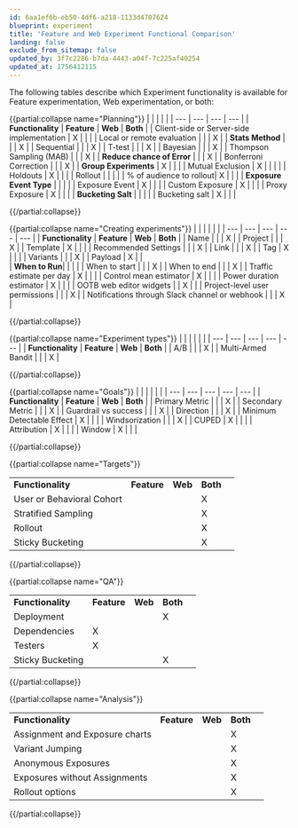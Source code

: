 ```yaml
---
id: 6aa1ef6b-eb50-4df6-a218-1133d4707624
blueprint: experiment
title: 'Feature and Web Experiment Functional Comparison'
landing: false
exclude_from_sitemap: false
updated_by: 3f7c2286-b7da-4443-a04f-7c225af40254
updated_at: 1756412115
---
```


The following tables describe which Experiment functionality is available for Feature experimentation, Web experimentation, or both: 

{{partial:collapse name="Planning"}}
|  |  |  |  |
| --- | --- | --- | --- |
| **Functionality** | **Feature** | **Web** | **Both** |
| Client-side or Server-side implementation | X |  |  |
| Local or remote evaluation |  |   | X |
| **Stats Method** |  |   | X |
| Sequential |  |   | X |
| T-test |  |   | X |
| Bayesian |  |   | X |
| Thompson Sampling (MAB) |  |   | X |
| **Reduce chance of Error** |  |   | X |
| Bonferroni Correction |  |   | X |
| **Group Experiments** | X |   |   |
| Mutual Exclusion | X |   |   |   | 
| Holdouts | X |   |   |
| Rollout |   |   |   |
| % of audience to rollout| X |   |   |
| **Exposure Event Type** |   |   |   |
| Exposure Event | X |  |   |
| Custom Exposure | X |   |   |
| Proxy Exposure | X |  |   |
| **Bucketing Salt** |  |   |   |
| Bucketing salt  |  X |  |   |

{{/partial:collapse}}


{{partial:collapse name="Creating experiments"}}
|  |  |  |  |  |
| --- | --- | --- | --- | --- |
| **Functionality** | **Feature** | **Web** | **Both** |
| Name |  |  | X |
| Project |  |   | X |
| Template | X  |   |   |
| Recommended Settings |  |   | X |
| Link |  |   | X |
| Tag | X |   |   |
| Variants |  |   |  X |
| Payload |  X |   |  
| **When to Run**|  |   |   |
| When to start |   |   | X |
| When to end |   |   | X |
| Traffic estimate per day | X |  |   |
| Control mean estimator | X  |   |   |
| Power duration estimator | X |  |   |
| OOTB web editor widgets |   |  X |  | 
| Project-level user permissions |  |   | X |
| Notifications through Slack channel or webhook |  |   | X |

{{/partial:collapse}}

{{partial:collapse name="Experiment types"}}
|  |  |  |  |  |
| --- | --- | --- | --- | --- |
| **Functionality** | **Feature** | **Web** | **Both** |
| A/B |  |  | X |
| Multi-Armed Bandit |  |   | X |

{{/partial:collapse}}

{{partial:collapse name="Goals"}}
|  |  |  |  |  |
| --- | --- | --- | --- | --- |
| **Functionality** | **Feature** | **Web** | **Both** |
| Primary Metric |  |  | X |
| Secondary Metric |  |   | X |
| Guardrail vs success |  |   | X |
| Direction |  |   | X |
| Minimum Detectable Effect | X |   |  |
| Windsorization |  |   | X |
| CUPED | X |   |  |
| Attribution | X |   |  |
| Window | X |   |  |

{{/partial:collapse}}

{{partial:collapse name="Targets"}}

|  |  |  |  |  |
| --- | --- | --- | --- | --- |
| **Functionality** | **Feature** | **Web** | **Both** |
| User or Behavioral Cohort |  |  | X |
| Stratified Sampling |  |   | X |
| Rollout |   |   | X |
| Sticky Bucketing |  |   | X |

{{/partial:collapse}}

{{partial:collapse name="QA"}}

|  |  |  |  |  |
| --- | --- | --- | --- | --- |
| **Functionality** | **Feature** | **Web** | **Both** |
| Deployment|  |  | X |
| Dependencies | X |   |  |
| Testers | X  |   |   |
| Sticky Bucketing |  |   | X |

{{/partial:collapse}}

{{partial:collapse name="Analysis"}}

|  |  |  |  |  |
| --- | --- | --- | --- | --- |
| **Functionality** | **Feature** | **Web** | **Both** |
| Assignment and Exposure charts|  |  | X |
| Variant Jumping |  |   | X |
| Anonymous Exposures |   |   |  X |
| Exposures without Assignments |  |   | X |
| Rollout options |   |   | X |

{{/partial:collapse}}
